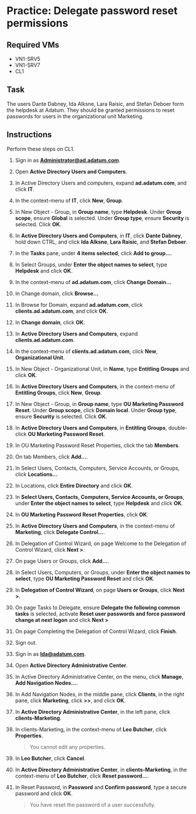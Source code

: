 # Practice: Delegate password reset permissions

## Required VMs

* VN1-SRV5
* VN1-SRV7
* CL1

## Task

The users Dante Dabney, Ida Alksne, Lara Raisic, and Stefan Deboer form the helpdesk at Adatum. They should be granted permissions to reset passwords for users in the organizational unit Marketing.

## Instructions

Perform these steps on CL1.

1. Sign in as **Administrator@ad.adatum.com**.
1. Open **Active Directory Users and Computers**.
1. In Active Directory Users and computers, expand **ad.adatum.com**, and click **IT**.
1. In the context-menu of **IT**, click **New**, **Group**.
1. In New Object - Group, in **Group name**, type **Helpdesk**. Under **Group scope**, ensure **Global** is selected. Under **Group type**, ensure **Security** is selected. Click **OK**.
1. In **Active Directory Users and Computers**, in **IT**, click **Dante Dabney**, hold down CTRL, and click **Ida Alksne**, **Lara Raisic**, and  **Stefan Deboer**.
1. In the **Tasks** pane, under **4 items selected**, click **Add to group...**.
1. In Select Groups, under **Enter the object names to select**, type **Helpdesk** and click **OK**.
1. In the context-menu of **ad.adatum.com**, click **Change Domain...**
1. In Change domain, click **Browse...**
1. In Browse for Domain, expand **ad.adatum.com**, click **clients.ad.adatum.com**, and click **OK**.
1. In **Change domain**, click **OK**.
1. In **Active Directory Users and Computers**, expand **clients.ad.adatum.com**.
1. In the context-menu of **clients.ad.adatum.com**, click **New**, **Organizational Unit**.
1. In New Object - Organizational Unit, in **Name**, type **Entitling Groups** and click **OK**.
1. In **Active Directory Users and Computers**, in the context-menu of **Entitling Groups**, click **New**, **Group**.
1. In New Object - Group, in **Group name**, type **OU Marketing Password Reset**. Under **Group scope**, click **Domain local**. Under **Group type**, ensure **Security** is selected. Click **OK**.
1. In **Active Directory Users and Computers**, in **Entitling Groups**, double-click **OU Marketing Password Reset**.
1. In OU Marketing Password Reset Properties, click the tab **Members**.
1. On tab Members, click **Add...**.
1. In Select Users, Contacts, Computers, Service Accounts, or Groups, click **Locations...**
1. In Locations, click **Entire Directory** and click **OK**.
1. In **Select Users, Contacts, Computers, Service Accounts, or Groups**, under **Enter the object names to select**, type **Helpdesk** and click **OK**.
1. In **OU Marketing Password Reset Properties**, click **OK**.
1. In **Active Directory Users and Computers**, in the context-menu of **Marketing**, click **Delegate Control...**.
1. In Delegation of Control Wizard, on page Welcome to the Delegation of Control Wizard, click **Next >**.
1. On page Users or Groups, click **Add...**.
1. In Select Users, Computers, or Groups, under **Enter the object names to select**, type **OU Marketing Password Reset** and click **OK**.
1. In **Delegation of Control Wizard**, on page **Users or Groups**, click **Next >**.
1. On page Tasks to Delegate, ensure **Delegate the following common tasks** is selected, activate **Reset user passwords and force password change at next logon** and click **Next >**
1. On page Completing the Delegation of Control Wizard, click **Finish**.
1. Sign out.
1. Sign in as **Ida@adatum.com**.
1. Open **Active Directory Administrative Center**.
1. In Active Directory Administrative Center, on the menu, click **Manage**, **Add Navigation Nodes...**.
1. In Add Navigation Nodes, in the middle pane, click **Clients**, in the right pane, click **Marketing**, click **>>**, and click **OK**.
1. In **Active Directory Administrative Center**, in the left pane, click **clients-Marketing**.
1. In clients-Marketing, in the context-menu of **Leo Butcher**, click **Properties**.

    > You cannot edit any properties.

1. In **Leo Butcher**, click **Cancel**.
1. In **Active Directory Administrative Center**, in **clients-Marketing**, in the context-menu of **Leo Butcher**, click **Reset password...**.
1. In Reset Password, in **Password** and **Confirm password**, type a secure password and click **OK**.

    > You have reset the password of a user successfully.
